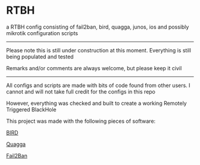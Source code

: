 # RTBH

a RTBH config consisting of fail2ban, bird, quagga, junos, ios and possibly mikrotik configuration scripts

---
Please note this is still under construction at this moment. Everything is still being populated and tested

Remarks and/or comments are always welcome, but please keep it civil
***

All configs and scripts are made with bits of code found from other users.
I cannot and will not take full credit for the configs in this repo

However, everything was checked and built to create a working Remotely Triggered BlackHole

This project was made with the following pieces of software:

[BIRD](http://bird.network.cz/)

[Quagga](http://www.nongnu.org/quagga/)

[Fail2Ban](http://www.fail2ban.org/wiki/index.php/Main_Page)
